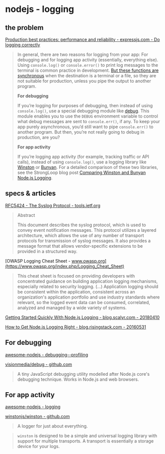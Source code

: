 # nodejs - logging

## the problem

[Production best practices: performance and reliability - expressjs.com - Do logging correctly](http://expressjs.com/en/advanced/best-practice-performance.html#do-logging-correctly)

> In general, there are two reasons for logging from your app: For debugging and for logging app activity (essentially, everything else). Using `console.log()` or `console.error()` to print log messages to the terminal is common practice in development. [But these functions are synchronous](https://nodejs.org/api/console.html#console_console_1) when the destination is a terminal or a file, so they are not suitable for production, unless you pipe the output to another program.
> 
> **For debugging**
> 
> If you’re logging for purposes of debugging, then instead of using `console.log()`, use a special debugging module like [debug](https://www.npmjs.com/package/debug). This module enables you to use the `DEBUG` environment variable to control what debug messages are sent to `console.err()`, if any. To keep your app purely asynchronous, you’d still want to pipe `console.err()` to another program. But then, you’re not really going to debug in production, are you?
> 
> **For app activity**
> 
> If you’re logging app activity (for example, tracking traffic or API calls), instead of using `console.log()`, use a logging library like [Winston](https://www.npmjs.com/package/winston) or [Bunyan](https://www.npmjs.com/package/bunyan). For a detailed comparison of these two libraries, see the StrongLoop blog post [Comparing Winston and Bunyan Node.js Logging](https://strongloop.com/strongblog/compare-node-js-logging-winston-bunyan/).

## specs & articles

[RFC5424 - The Syslog Protocol - tools.ietf.org](https://tools.ietf.org/html/rfc5424)

> Abstract
> 
> This document describes the syslog protocol, which is used to convey
> event notification messages.  This protocol utilizes a layered
> architecture, which allows the use of any number of transport
> protocols for transmission of syslog messages.  It also provides a
> message format that allows vendor-specific extensions to be provided
> in a structured way.

[OWASP Logging Cheat Sheet - www.owasp.org](https://www.owasp.org/index.php/Logging_Cheat_Sheet)

> This cheat sheet is focused on providing developers with concentrated guidance on building application logging mechanisms, especially related to security logging.
> (...)
> Application logging should be consistent within the application, consistent across an organization's application portfolio and use industry standards where relevant, so the logged event data can be consumed, correlated, analyzed and managed by a wide variety of systems.

[Getting Started Quickly With Node.js Logging - blog.scalyr.com - 20180410](https://blog.scalyr.com/2018/04/getting-started-quickly-node-js-logging/)

[How to Get Node.js Logging Right - blog.risingstack.com - 20160531](https://blog.risingstack.com/node-js-logging-tutorial/)

## For debugging

[awesome-nodejs - debugging--profiling](https://github.com/sindresorhus/awesome-nodejs#debugging--profiling)

[visionmedia/debug - github.com](https://github.com/visionmedia/debug)

> A tiny JavaScript debugging utility modelled after Node.js core's debugging technique. Works in Node.js and web browsers.

## For app activity

[awesome-nodejs - logging](https://github.com/sindresorhus/awesome-nodejs#logging)

[winstonjs/winston - github.com](https://github.com/winstonjs/winston)

> A logger for just about everything.

> `winston` is designed to be a simple and universal logging library with support for multiple transports. A transport is essentially a storage device for your logs. 
